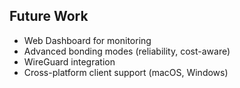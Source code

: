 ## Future Work
- Web Dashboard for monitoring
- Advanced bonding modes (reliability, cost-aware)
- WireGuard integration
- Cross-platform client support (macOS, Windows)
